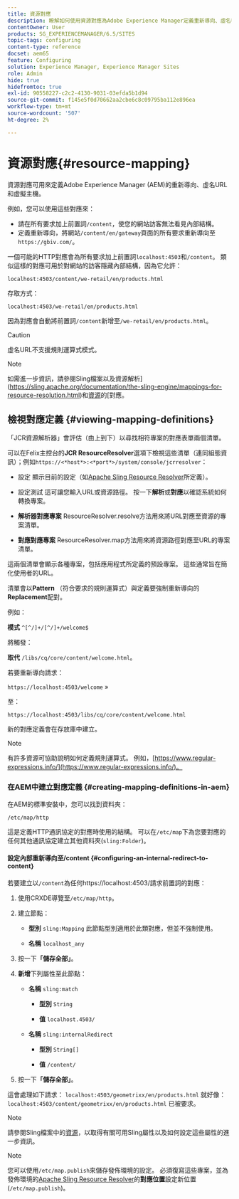 ```yaml
---
title: 資源對應
description: 瞭解如何使用資源對應為Adobe Experience Manager定義重新導向、虛名URL和虛擬主機。
contentOwner: User
products: SG_EXPERIENCEMANAGER/6.5/SITES
topic-tags: configuring
content-type: reference
docset: aem65
feature: Configuring
solution: Experience Manager, Experience Manager Sites
role: Admin
hide: true
hidefromtoc: true
exl-id: 90558227-c2c2-4130-9031-03efda5b1d94
source-git-commit: f145e5f0d70662aa2cbe6c8c09795ba112e896ea
workflow-type: tm+mt
source-wordcount: '507'
ht-degree: 2%

---
```


# 資源對應{#resource-mapping}

資源對應可用來定義Adobe Experience Manager (AEM)的重新導向、虛名URL和虛擬主機。

例如，您可以使用這些對應來：

* 請在所有要求加上前置詞`/content`，使您的網站訪客無法看見內部結構。
* 定義重新導向，將網站`/content/en/gateway`頁面的所有要求重新導向至`https://gbiv.com/`。

一個可能的HTTP對應會為所有要求加上前置詞`localhost:4503`和`/content`。 類似這樣的對應可用於對網站的訪客隱藏內部結構，因為它允許：

`localhost:4503/content/we-retail/en/products.html`

存取方式：

`localhost:4503/we-retail/en/products.html`

因為對應會自動將前置詞`/content`新增至`/we-retail/en/products.html`。

>[!CAUTION]
>
>虛名URL不支援規則運算式模式。

>[!NOTE]
>
>如需進一步資訊，請參閱Sling檔案以及資源解析](https://sling.apache.org/documentation/the-sling-engine/mappings-for-resource-resolution.html)和[資源](https://sling.apache.org/documentation/the-sling-engine/resources.html)的[對應。

## 檢視對應定義 {#viewing-mapping-definitions}

「JCR資源解析器」會評估（由上到下）以尋找相符專案的對應表單兩個清單。

可以在Felix主控台的&#x200B;**JCR ResourceResolver**&#x200B;選項下檢視這些清單（連同組態資訊）；例如`https://<*host*>:<*port*>/system/console/jcrresolver`：

* 設定
顯示目前的設定（如[Apache Sling Resource Resolver](/help/sites-deploying/osgi-configuration-settings.md#apacheslingresourceresolver)所定義）。

* 設定測試
這可讓您輸入URL或資源路徑。 按一下**解析**&#x200B;或&#x200B;**對應**&#x200B;以確認系統如何轉換專案。

* **解析器對應專案**
ResourceResolver.resolve方法用來將URL對應至資源的專案清單。

* **對應對應專案**
ResourceResolver.map方法用來將資源路徑對應至URL的專案清單。

這兩個清單會顯示各種專案，包括應用程式所定義的預設專案。 這些通常旨在簡化使用者的URL。

清單會以&#x200B;**Pattern** （符合要求的規則運算式）與定義要強制重新導向的&#x200B;**Replacement**&#x200B;配對。

例如：

**模式** `^[^/]+/[^/]+/welcome$`

將觸發：

**取代** `/libs/cq/core/content/welcome.html`。

若要重新導向請求：

`https://localhost:4503/welcome` »

至：

`https://localhost:4503/libs/cq/core/content/welcome.html`

新的對應定義會在存放庫中建立。

>[!NOTE]
>
>有許多資源可協助說明如何定義規則運算式。 例如，[https://www.regular-expressions.info/](https://www.regular-expressions.info/)。

### 在AEM中建立對應定義 {#creating-mapping-definitions-in-aem}

在AEM的標準安裝中，您可以找到資料夾：

`/etc/map/http`

這是定義HTTP通訊協定的對應時使用的結構。 可以在`/etc/map`下為您要對應的任何其他通訊協定建立其他資料夾(`sling:Folder`)。

#### 設定內部重新導向至/content {#configuring-an-internal-redirect-to-content}

若要建立以`/content`為任何https://localhost:4503/請求前置詞的對應：

1. 使用CRXDE導覽至`/etc/map/http`。

1. 建立節點：

   * **型別** `sling:Mapping`
此節點型別適用於此類對應，但並不強制使用。

   * **名稱** `localhost_any`

1. 按一下&#x200B;**「儲存全部」**。
1. **新增**&#x200B;下列屬性至此節點：

   * **名稱** `sling:match`

      * **型別** `String`

      * **值** `localhost.4503/`

   * **名稱** `sling:internalRedirect`

      * **型別** `String[]`

      * **值** `/content/`

1. 按一下&#x200B;**「儲存全部」**。

這會處理如下請求：
`localhost:4503/geometrixx/en/products.html`
就好像：
`localhost:4503/content/geometrixx/en/products.html`
已被要求。

>[!NOTE]
>
>請參閱Sling檔案中的[資源](https://sling.apache.org/documentation/the-sling-engine/resources.html)，以取得有關可用Sling屬性以及如何設定這些屬性的進一步資訊。

>[!NOTE]
>
>您可以使用`/etc/map.publish`來儲存發佈環境的設定。 必須復寫這些專案，並為發佈環境的[Apache Sling Resource Resolver](/help/sites-deploying/osgi-configuration-settings.md#apacheslingresourceresolver)的&#x200B;**對應位置**&#x200B;設定新位置(`/etc/map.publish`)。
